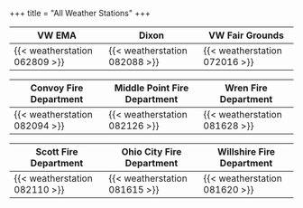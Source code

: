 +++
title = "All Weather Stations"
+++

| <b> <center> VW EMA </b> <br> | <b> <center> Dixon </b> <br>| <b> <center> VW Fair Grounds</b> <br>  |
|------------------------|------------------------------|------------------------------|
| {{< weatherstation 062809 >}} | {{< weatherstation 082088 >}} | {{< weatherstation 072016 >}} |


| <b> <center> Convoy Fire Department </b> <br> | <b> <center> Middle Point Fire Department </b> <br>| <b> <center> Wren Fire Department </b> <br>  |
|------------------------|------------------------------|------------------------------|
| {{< weatherstation 082094 >}} | {{< weatherstation 082126 >}} | {{< weatherstation 081628 >}} |


| <b> <center> Scott Fire Department </b> <br> | <b> <center> Ohio City Fire Department </b> <br>| <b> <center> Willshire Fire Department </b> <br>  |
|------------------------|------------------------------|------------------------------|
| {{< weatherstation 082110 >}} | {{< weatherstation 081615 >}} | {{< weatherstation 081620 >}} |
